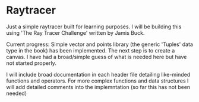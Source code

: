 # Raytracer
Just a simple raytracer built for learning purposes. I will be building this using 'The Ray Tracer Challenge' written by Jamis Buck.

Current progress: Simple vector and points library (the generic 'Tuples' data type in the book) has been implemented. The next step is to create a canvas. I have had a broad/simple guess of what is needed here but have not started properly.

I will include broad documentation in each header file detailing like-minded functions and operators. For more complex functions and data structures I will add detailed comments into the implemntation (so far this has not been needed)